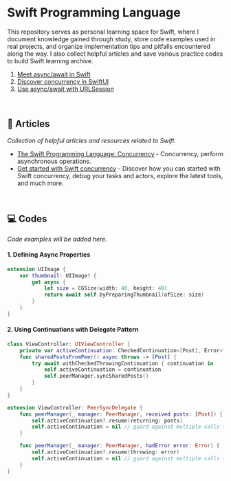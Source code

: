 # Swift Programming Language
This repository serves as personal learning space for Swift, where I document knowledge gained through study, store code examples used in real projects, and organize implementation tips and pitfalls encountered along the way. I also collect helpful articles and save various practice codes to build Swift learning archive.

1. <a href="https://github.com/kyeoeol/getting-started-swift-concurrency/blob/main/001-meet-async-await-in-swift.md">Meet async/await in Swift</a>
2. <a href="https://github.com/kyeoeol/getting-started-swift-concurrency/blob/main/002-discover-concurrency-in-swiftui.md">Discover concurrency in SwiftUI</a>
3. <a href="https://github.com/kyeoeol/swift-programming-language/blob/main/003-use-async-await-with-urlsession.md">Use async/await with URLSession</a>

<br>

## 📝 Articles
*Collection of helpful articles and resources related to Swift.*

- <a href="https://docs.swift.org/swift-book/documentation/the-swift-programming-language/concurrency/">The Swift Programming Language: Concurrency</a> - Concurrency, perform asynchronous operations.
- <a href="Get started with Swift concurrency">Get started with Swift concurrency</a> - Discover how you can started with Swift concurrency, debug your tasks and actors, explore the latest tools, and much more.

<br>

## 💻 Codes
*Code examples will be added here.*

#### 1. Defining Async Properties
```swift
extension UIImage {
    var thumbnail: UIImage? {
        get async {
            let size = CGSize(width: 40, height: 40)
            return await self.byPreparingThumbnail(ofSize: size)
        }
    }
}
```

#### 2. Using Continuations with Delegate Pattern
```swift
class ViewController: UIViewController {
    private var activeContinuation: CheckedContinuation<[Post], Error>?
    func sharedPostsFromPeer() async throws -> [Post] {
        try await withCheckedThrowingContinuation { continuation in
            self.activeContinuation = continuation
            self.peerManager.syncSharedPosts()
        }
    }
}

extension ViewController: PeerSyncDelegate {
    func peerManager(_ manager: PeerManager, received posts: [Post]) {
        self.activeContinuation?.resume(returning: posts)
        self.activeContinuation = nil // guard against multiple calls to resume
    }

    func peerManager(_ manager: PeerManager, hadError error: Error) {
        self.activeContinuation?.resume(throwing: error)
        self.activeContinuation = nil // guard against multiple calls to resume
    }
}
```
